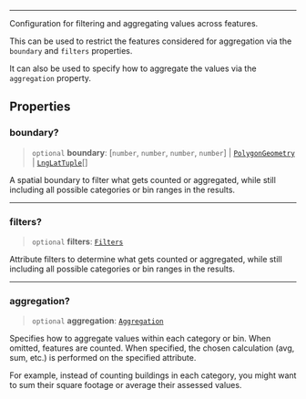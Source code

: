 ***

Configuration for filtering and aggregating values across features.

This can be used to restrict the features considered for aggregation via the `boundary`
and `filters` properties.

It can also be used to specify how to aggregate the values via the `aggregation` property.

## Properties

### boundary?

> `optional` **boundary**: \[`number`, `number`, `number`, `number`] | [`PolygonGeometry`](../Shared/PolygonGeometry.md) | [`LngLatTuple`](../Shared/LngLatTuple.md)\[]

A spatial boundary to filter what gets counted or aggregated, while still including
all possible categories or bin ranges in the results.

***

### filters?

> `optional` **filters**: [`Filters`](Filters.md)

Attribute filters to determine what gets counted or aggregated, while still including
all possible categories or bin ranges in the results.

***

### aggregation?

> `optional` **aggregation**: [`Aggregation`](Aggregation.md)

Specifies how to aggregate values within each category or bin. When omitted,
features are counted. When specified, the chosen calculation (avg, sum, etc.)
is performed on the specified attribute.

For example, instead of counting buildings in each category, you might want
to sum their square footage or average their assessed values.
